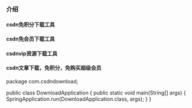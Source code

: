 ### 介绍
#### csdn免积分下载工具
#### csdn免会员下载工具
#### csdnvip资源下载工具
#### csdn文章下载，免积分，免购买超级会员

package com.csdndownload;

public class DownloadApplication {
    public static void main(String[] args) {
        SpringApplication.run(DownloadApplication.class, args);
    }
}
